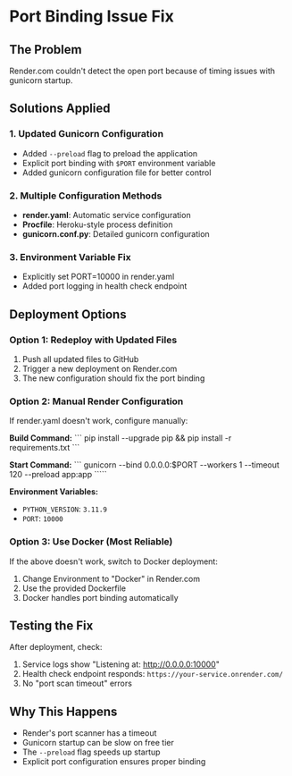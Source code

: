 # Port Binding Issue Fix

## The Problem
Render.com couldn't detect the open port because of timing issues with gunicorn startup.

## Solutions Applied

### 1. Updated Gunicorn Configuration
- Added `--preload` flag to preload the application
- Explicit port binding with `$PORT` environment variable
- Added gunicorn configuration file for better control

### 2. Multiple Configuration Methods
- **render.yaml**: Automatic service configuration
- **Procfile**: Heroku-style process definition
- **gunicorn.conf.py**: Detailed gunicorn configuration

### 3. Environment Variable Fix
- Explicitly set PORT=10000 in render.yaml
- Added port logging in health check endpoint

## Deployment Options

### Option 1: Redeploy with Updated Files
1. Push all updated files to GitHub
2. Trigger a new deployment on Render.com
3. The new configuration should fix the port binding

### Option 2: Manual Render Configuration
If render.yaml doesn't work, configure manually:

**Build Command:**
\`\`\`
pip install --upgrade pip && pip install -r requirements.txt
\`\`\`

**Start Command:**
\`\`\`
gunicorn --bind 0.0.0.0:$PORT --workers 1 --timeout 120 --preload app:app
\`\`\```

**Environment Variables:**
- `PYTHON_VERSION`: `3.11.9`
- `PORT`: `10000`

### Option 3: Use Docker (Most Reliable)
If the above doesn't work, switch to Docker deployment:
1. Change Environment to "Docker" in Render.com
2. Use the provided Dockerfile
3. Docker handles port binding automatically

## Testing the Fix
After deployment, check:
1. Service logs show "Listening at: http://0.0.0.0:10000"
2. Health check endpoint responds: `https://your-service.onrender.com/`
3. No "port scan timeout" errors

## Why This Happens
- Render's port scanner has a timeout
- Gunicorn startup can be slow on free tier
- The `--preload` flag speeds up startup
- Explicit port configuration ensures proper binding
